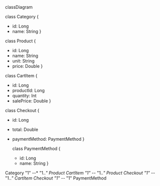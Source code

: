 classDiagram


class Category {
+ id: Long
+ name: String
}

class Product {
+ id: Long
+ name: String
+ unit: String
+ price: Double
}

class CartItem {
+ id: Long
+ productId: Long
+ quantity: Int
+ salePrice: Double
}

class Checkout {
+ id: Long
+ total: Double
+ paymentMethod: PaymentMethod
}

    class PaymentMethod {
    + id: Long
    + name: String
}

Category "1" --* "1..*" Product
CartItem "1" --* "1..*" Product
Checkout "1" --* "1..*" CartItem
Checkout "1" --* "1" PaymentMethod


